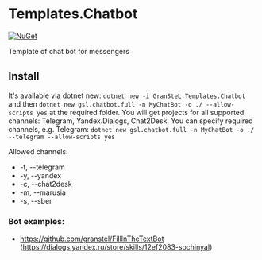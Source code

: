 # Templates.Chatbot
[![NuGet](https://buildstats.info/nuget/GranSteL.Templates.Chatbot)](https://www.nuget.org/packages/GranSteL.Templates.Chatbot)

Template of chat bot for messengers

Install
-------
It's available via dotnet new:
`dotnet new -i GranSteL.Templates.Chatbot`
and then `dotnet new gsl.chatbot.full -n MyChatBot -o ./ --allow-scripts yes` at the required folder. You will get projects for all supported channels: Telegram, Yandex.Dialogs, Chat2Desk. You can specify required channels, e.g. Telegram: `dotnet new gsl.chatbot.full -n MyChatBot -o ./ --telegram --allow-scripts yes`

Allowed channels:
* -t, --telegram
* -y, --yandex
* -c, --chat2desk
* -m, --marusia
* -s, --sber

### Bot examples:
- https://github.com/granstel/FillInTheTextBot (https://dialogs.yandex.ru/store/skills/12ef2083-sochinyal)
